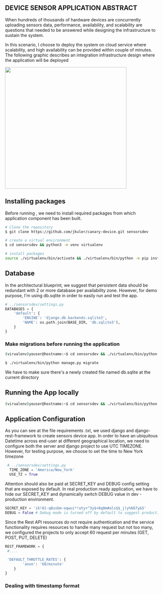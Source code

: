 ## DEVICE SENSOR APPLICATION ABSTRACT
<p>When hundreds of thousands of hardware devices are concurrently uploading sensors data, performance, availability, 
and scalability are questions that needed to be answered while designing the infrastructure to sustain the system.</p>
<p>In this scenario, I choose to deploy the system on cloud service where scalability, and high availability can be provided within couple of minutes.  
The following graphic describes an integration infrastructure design where the application will be deployed</p>
<div style="margin: 0px auto;">
<img src="https://storage.googleapis.com/josue-kula-static/design_abstract/josue-kula-Aws-design.svg" width="400" height="400"/>
</div>

## Installing packages
Before running , we need to install required packages from which application component has been built.
``` bash
# Clone the repository
$ git clone https://github.com/jkuler/canary-device.git sensorsdev

# create a virtual environment
$ cd sensorsdev && python3 -m venv virtualenv

# install packages
source ./virtualenv/bin/activate && ./virtualenv/bin/python -m pip install -r requirements.txt
```

## Database

In the architectural blueprint, we suggest that persistent data should be redundant with 2 or more database per availability zone.
However, for demo purpose, I'm using db.sqlite in order to easily run and test the app.
```python
# ../sensorsdev/settings.py
DATABASES = {
    'default': {
        'ENGINE': 'django.db.backends.sqlite3',
        'NAME': os.path.join(BASE_DIR, 'db.sqlite3'),
    }
}
```
### Make migrations before running the application
``` bash
(virualenv)youser@hostname:~$ cd sensorsdev && ./virtualenv/bin/python manage.py makemigrations

$ ./virtualenv/bin/python manage.py migrate
```
We have to make sure there's a newly created file named db.sqlite at the current directory

## Running the App locally

```bash
(virualenv)youser@hostname:~$ cd sensorsdev && ./virtualenv/bin/python manage.py runserver
```
## Application Configuration
As you can see at the file requirements .txt, we used django and django-rest-framework to create sensors device app.
In order to have an ubiquitous Datetime across end-user at different geographical location, we need to configure both
the server and django project to use UTC TIMEZONE.
However, for testing purpose, we choose to set the time to New York timezone

```python
 # ../sensorsdev/settings.py
  TIME_ZONE = 'America/New_York'
  USE_TZ = True
``` 
Attention should also be paid at SECRET_KEY and DEBUG config setting that are exposed by default.
In real production ready application, we have to hide our SECRET_KEY and dynamically switch DEBUG
value in dev - production environment.

```python
SECRET_KEY = 'ik!81-q8usbm-oqwui*!oty+^3y$+8q8m#als$$_j)y%667y&5'
DEBUG = False # Debug mode is turned off by default to suggest production ready
``` 

Since the Rest API resources do not require authentication and the service functionality requires resources to
handle many request but not too many, we configured the projects to only accept 60 request per minutes (GET, POST, PUT, DELETE)

```python
REST_FRAMEWORK = {
 #....

 'DEFAULT_THROTTLE_RATES': {
        'anon': '60/minute'
    }
}
```
### Dealing with timestamp format







